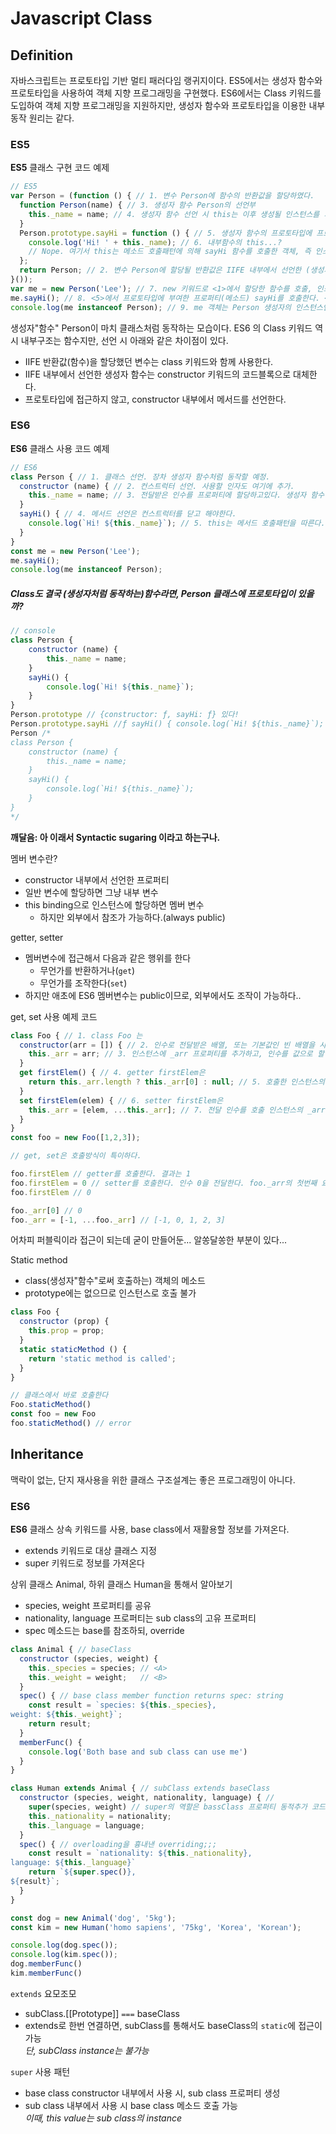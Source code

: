 # Javascript Class

## Definition

자바스크립트는 프로토타입 기반 멀티 패러다임 랭귀지이다. ES5에서는 생성자 함수와 프로토타입을 사용하여 객체 지향 프로그래밍을 구현했다. ES6에서는 Class 키워드를 도입하여 객체 지향 프로그래밍을 지원하지만, 생성자 함수와 프로토타입을 이용한 내부 동작 원리는 같다.

### ES5

**ES5** 클래스 구현 코드 예제

```js
// ES5
var Person = (function () { // 1. 변수 Person에 함수의 반환값을 할당하였다.
  function Person(name) { // 3. 생성자 함수 Person의 선언부
    this._name = name; // 4. 생성자 함수 선언 시 this는 이후 생성될 인스턴스를 가리킨다.(내부함수는 제외하고)
  }
  Person.prototype.sayHi = function () { // 5. 생성자 함수의 프로토타입에 프로퍼티를 추가한다. 함수를 추가하고 있으므로 이것은 메서드가 된다.
    console.log('Hi! ' + this._name); // 6. 내부함수의 this...?
    // Nope. 여기서 this는 메소드 호출패턴에 의해 sayHi 함수를 호출한 객체, 즉 인스턴스에 바인딩.
  };
  return Person; // 2. 변수 Person에 할당될 반환값은 IIFE 내부에서 선언한 (생성자)함수 Person.
}());
var me = new Person('Lee'); // 7. new 키워드로 <1>에서 할당한 함수를 호출, 인스턴스를 생성한다. new 키워드에 의해 빈 객체가 생성되고, 함수 선언 시 작성한 코드에 따라 프로퍼티가 동적으로 추가된다. 전달된 인수 'Lee'는 <4>에 의해 name 프로퍼티에 할당되는 값이다.
me.sayHi(); // 8. <5>에서 프로토타입에 부여한 프로퍼티(메소드) sayHi를 호출한다. <6>에서 _name 프로퍼티에 접근하여 메세지를 출력하며, 메소드 호출패턴에 의해 호출 객체(me)의 프로퍼티를 참조한다. 즉 'Hi! Lee' 출력.
console.log(me instanceof Person); // 9. me 객체는 Person 생성자의 인스턴스인지 확인한다.
```

생성자"함수" Person이 마치 클래스처럼 동작하는 모습이다. ES6 의 Class 키워드 역시 내부구조는 함수지만, 선언 시 아래와 같은 차이점이 있다. 

* IIFE 반환값(함수)을 할당했던 변수는 class 키워드와 함께 사용한다.
* IIFE 내부에서 선언한 생성자 함수는 constructor 키워드의 코드블록으로 대체한다.
* 프로토타입에 접근하지 않고, constructor 내부에서 메서드를 선언한다.

### ES6

**ES6** 클래스 사용 코드 예제

```js
// ES6
class Person { // 1. 클래스 선언. 장차 생성자 함수처럼 동작할 예정.
  constructor (name) { // 2. 컨스트럭터 선언. 사용할 인자도 여기에 추가.
    this._name = name; // 3. 전달받은 인수를 프로퍼티에 할당하고있다. 생성자 함수 호출패턴과 마찬가지로, this 는 장차 생성할 인스턴스를 가리킨다.
  }
  sayHi() { // 4. 메서드 선언은 컨스트럭터를 닫고 해야한다.
    console.log(`Hi! ${this._name}`); // 5. this는 메서드 호출패턴을 따른다.
  }
}
const me = new Person('Lee');
me.sayHi();
console.log(me instanceof Person);
```

##### Class도 결국 (생성자처럼 동작하는)함수라면, Person 클래스에 프로토타입이 있을까?

```js
// console
class Person {
    constructor (name) {
        this._name = name;
    }
    sayHi() {
        console.log(`Hi! ${this._name}`);
    }
}
Person.prototype // {constructor: ƒ, sayHi: ƒ} 있다!
Person.prototype.sayHi //ƒ sayHi() { console.log(`Hi! ${this._name}`); }
Person /*
class Person {
    constructor (name) {
        this._name = name;
    }
    sayHi() {
        console.log(`Hi! ${this._name}`);
    }
}
*/
```

**깨달음: 아 이래서 Syntactic sugaring 이라고 하는구나.**

멤버 변수란?

* constructor 내부에서 선언한 프로퍼티
* 일반 변수에 할당하면 그냥 내부 변수
* this binding으로 인스턴스에 할당하면 멤버 변수
    * 하지만 외부에서 참조가 가능하다.(always public)

getter, setter

* 멤버변수에 접근해서 다음과 같은 행위를 한다
    * 무언가를 반환하거나(`get`)
    * 무언가를 조작한다(`set`)
* 하지만 애초에 ES6 멤버변수는 public이므로, 외부에서도 조작이 가능하다..

get, set 사용 예제 코드

```js
class Foo { // 1. class Foo 는
  constructor(arr = []) { // 2. 인수로 전달받은 배열, 또는 기본값인 빈 배열을 사용해서
    this._arr = arr; // 3. 인스턴스에 _arr 프로퍼티를 추가하고, 인수를 값으로 할당한다.
  }
  get firstElem() { // 4. getter firstElem은
    return this._arr.length ? this._arr[0] : null; // 5. 호출한 인스턴스의 _arr 프로퍼티(값이 배열인)를 참조하여 length 프로퍼티를 확인한다. 0이면 null을, 그 외엔 첫번째 요소를 반환한다.
  }
  set firstElem(elem) { // 6. setter firstElem은
    this._arr = [elem, ...this._arr]; // 7. 전달 인수를 호출 인스턴스의 _arr프로퍼티(값이 배열인)의 맨 앞에 추가하고 재할당한다.
  }
}
const foo = new Foo([1,2,3]);

// get, set은 호출방식이 특이하다.

foo.firstElem // getter를 호출한다. 결과는 1
foo.firstElem = 0 // setter를 호출한다. 인수 0을 전달한다. foo._arr의 첫번째 요소로 0을 추가한다.
foo.firstElem // 0

foo._arr[0] // 0
foo._arr = [-1, ...foo._arr] // [-1, 0, 1, 2, 3]
```

어차피 퍼블릭이라 접근이 되는데 굳이 만들어둔... 알쏭달쏭한 부분이 있다...

Static method

* class(생성자"함수"로써 호출하는) 객체의 메소드
* prototype에는 없으므로 인스턴스로 호출 불가

```js
class Foo {
  constructor (prop) {
    this.prop = prop;
  }
  static staticMethod () {
    return 'static method is called';
  }
}

// 클래스에서 바로 호출한다
Foo.staticMethod()
const foo = new Foo
foo.staticMethod() // error
```

## Inheritance

맥락이 없는, 단지 재사용을 위한 클래스 구조설계는 좋은 프로그래밍이 아니다.

### ES6

**ES6** 클래스 상속 키워드를 사용, base class에서 재활용할 정보를 가져온다.

* extends 키워드로 대상 클래스 지정
* super 키워드로 정보를 가져온다

상위 클래스 Animal, 하위 클래스 Human을 통해서 알아보기

* species, weight 프로퍼티를 공유
* nationality, language 프로퍼티는 sub class의 고유 프로퍼티
* spec 메소드는 base를 참조하되, override

```js
class Animal { // baseClass
  constructor (species, weight) {
    this._species = species; // <A>
    this._weight = weight;   // <B>
  }
  spec() { // base class member function returns spec: string
    const result = `species: ${this._species},
weight: ${this._weight}`;
    return result;
  }
  memberFunc() {
    console.log('Both base and sub class can use me')
  }
}

class Human extends Animal { // subClass extends baseClass
  constructor (species, weight, nationality, language) { // 
    super(species, weight) // super의 역할은 bassClass 프로퍼티 동적추가 코드(<A>, <B>의 재활용)
    this._nationality = nationality;
    this._language = language;
  }
  spec() { // overloading을 흉내낸 overriding;;;
    const result = `nationality: ${this._nationality},
language: ${this._language}`
    return `${super.spec()},
${result}`;
  }
}

const dog = new Animal('dog', '5kg');
const kim = new Human('homo sapiens', '75kg', 'Korea', 'Korean');

console.log(dog.spec());
console.log(kim.spec());
dog.memberFunc()
kim.memberFunc()
```

`extends` 요모조모

* subClass.[[Prototype]] `===` baseClass
* extends로 한번 연결하면, subClass를 통해서도 baseClass의 `static`에 접근이 가능  
  *단, subClass instance는 불가능*

`super` 사용 패턴

* base class constructor 내부에서 사용 시, sub class 프로퍼티 생성
* sub class 내부에서 사용 시 base class 메소드 호출 가능  
  *이때, this value는 sub class의 instance*
